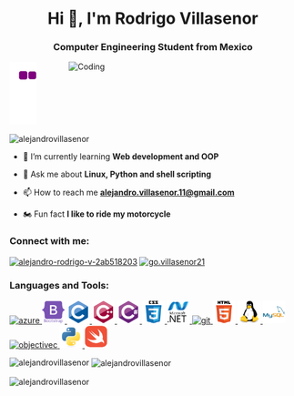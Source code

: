 <h1 align="center">Hi 👋, I'm Rodrigo Villasenor</h1>
<h3 align="center">Computer Engineering Student from Mexico</h3>

![snake gif](https://github.com/AlejandroVillasenor/AlejandroVillasenor/blob/output/github-contribution-grid-snake.gif)
<img align="right" align="right" alt="Coding" width="400" src="https://cdn.dribbble.com/users/132194/screenshots/3143314/codingdribbble.gif">

<p align="left"> <img src="https://komarev.com/ghpvc/?username=alejandrovillasenor&label=Profile%20views&color=0e75b6&style=flat" alt="alejandrovillasenor" /> </p>

- 📝 I’m currently learning **Web development and OOP**

- 💬 Ask me about **Linux, Python and shell scripting**

- 📫 How to reach me **alejandro.villasenor.11@gmail.com**

- 🏍 Fun fact **I like to ride my motorcycle**

<h3 align="left">Connect with me:</h3>
<p align="left">
<a href="https://linkedin.com/in/alejandro-rodrigo-v-2ab518203" target="blank"><img align="center" src="https://raw.githubusercontent.com/rahuldkjain/github-profile-readme-generator/master/src/images/icons/Social/linked-in-alt.svg" alt="alejandro-rodrigo-v-2ab518203" height="30" width="40" /></a>
<a href="https://instagram.com/go.villasenor21" target="blank"><img align="center" src="https://raw.githubusercontent.com/rahuldkjain/github-profile-readme-generator/master/src/images/icons/Social/instagram.svg" alt="go.villasenor21" height="30" width="40" /></a>
</p>

<h3 align="left">Languages and Tools:</h3>
<p align="left"> <a href="https://azure.microsoft.com/en-in/" target="_blank" rel="noreferrer"> <img src="https://www.vectorlogo.zone/logos/microsoft_azure/microsoft_azure-icon.svg" alt="azure" width="40" height="40"/> </a> <a href="https://getbootstrap.com" target="_blank" rel="noreferrer"> <img src="https://raw.githubusercontent.com/devicons/devicon/master/icons/bootstrap/bootstrap-plain-wordmark.svg" alt="bootstrap" width="40" height="40"/> </a> <a href="https://www.cprogramming.com/" target="_blank" rel="noreferrer"> <img src="https://raw.githubusercontent.com/devicons/devicon/master/icons/c/c-original.svg" alt="c" width="40" height="40"/> </a> <a href="https://www.w3schools.com/cpp/" target="_blank" rel="noreferrer"> <img src="https://raw.githubusercontent.com/devicons/devicon/master/icons/cplusplus/cplusplus-original.svg" alt="cplusplus" width="40" height="40"/> </a> <a href="https://www.w3schools.com/cs/" target="_blank" rel="noreferrer"> <img src="https://raw.githubusercontent.com/devicons/devicon/master/icons/csharp/csharp-original.svg" alt="csharp" width="40" height="40"/> </a> <a href="https://www.w3schools.com/css/" target="_blank" rel="noreferrer"> <img src="https://raw.githubusercontent.com/devicons/devicon/master/icons/css3/css3-original-wordmark.svg" alt="css3" width="40" height="40"/> </a> <a href="https://dotnet.microsoft.com/" target="_blank" rel="noreferrer"> <img src="https://raw.githubusercontent.com/devicons/devicon/master/icons/dot-net/dot-net-original-wordmark.svg" alt="dotnet" width="40" height="40"/> </a> <a href="https://git-scm.com/" target="_blank" rel="noreferrer"> <img src="https://www.vectorlogo.zone/logos/git-scm/git-scm-icon.svg" alt="git" width="40" height="40"/> </a> <a href="https://www.w3.org/html/" target="_blank" rel="noreferrer"> <img src="https://raw.githubusercontent.com/devicons/devicon/master/icons/html5/html5-original-wordmark.svg" alt="html5" width="40" height="40"/> </a> <a href="https://www.linux.org/" target="_blank" rel="noreferrer"> <img src="https://raw.githubusercontent.com/devicons/devicon/master/icons/linux/linux-original.svg" alt="linux" width="40" height="40"/> </a> <a href="https://www.mysql.com/" target="_blank" rel="noreferrer"> <img src="https://raw.githubusercontent.com/devicons/devicon/master/icons/mysql/mysql-original-wordmark.svg" alt="mysql" width="40" height="40"/> </a> <a href="https://developer.apple.com/library/archive/documentation/Cocoa/Conceptual/ProgrammingWithObjectiveC/Introduction/Introduction.html" target="_blank" rel="noreferrer"> <img src="https://www.vectorlogo.zone/logos/apple_objectivec/apple_objectivec-icon.svg" alt="objectivec" width="40" height="40"/> </a> <a href="https://www.python.org" target="_blank" rel="noreferrer"> <img src="https://raw.githubusercontent.com/devicons/devicon/master/icons/python/python-original.svg" alt="python" width="40" height="40"/> </a> <a href="https://developer.apple.com/swift/" target="_blank" rel="noreferrer"> <img src="https://raw.githubusercontent.com/devicons/devicon/master/icons/swift/swift-original.svg" alt="swift" width="40" height="40"/> </a> </p>

<p><img align="left" src="https://github-readme-stats.vercel.app/api/top-langs?username=alejandrovillasenor&show_icons=true&locale=en&layout=compact" alt="alejandrovillasenor" /></p>

<p>&nbsp;<img align="center" src="https://github-readme-stats.vercel.app/api?username=alejandrovillasenor&show_icons=true&locale=en" alt="alejandrovillasenor" /></p>

<p><img align="center" src="https://github-readme-streak-stats.herokuapp.com/?user=alejandrovillasenor&" alt="alejandrovillasenor" /></p>
